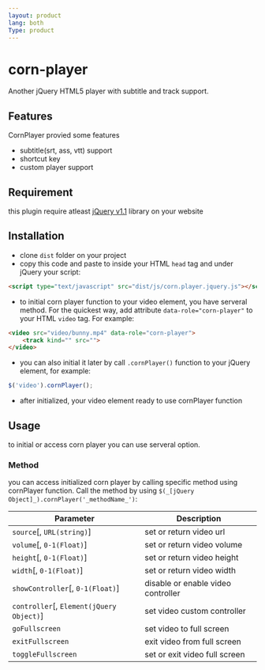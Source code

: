 ```yaml
---
layout: product
lang: both
Type: product
---
```


# corn-player
Another jQuery HTML5 player with subtitle and track support.

## Features
CornPlayer provied some features
- subtitle(srt, ass, vtt) support
- shortcut key
- custom player support

## Requirement 
this plugin require atleast [jQuery v1.1](https://jquery.com/) library on your website

## Installation
- clone `dist` folder on your project
- copy this code and paste to inside your HTML `head` tag and under jQuery your script:

```html
<script type="text/javascript" src="dist/js/corn.player.jquery.js"></script>
```
- to initial corn player function to your video element, you have serveral method. For the quickest way, add attribute `data-role="corn-player"` to your HTML `video` tag. For example:

```html
<video src="video/bunny.mp4" data-role="corn-player">
	<track kind="" src="">
</video>
```

- you can also initial it later by call `.cornPlayer()` function to your jQuery element, for example:

```javascript
$('video').cornPlayer();
```
- after initialized, your video element ready to use cornPlayer function

## Usage
to initial or access corn player you can use serveral option.
### Method
you can access initialized corn player by calling specific method using cornPlayer function. Call the method by using `$(_[jQuery Object]_).cornPlayer('_methodName_')`:

|Parameter|Description|
|---------|-----------|
|`source`[, `URL(string)`]|set or return video url|
|`volume`[, `0-1(Float)`]|set or return video volume|
|`height`[, `0-1(Float)`]|set or return video height|
|`width`[, `0-1(Float)`]|set or return video width|
|`showController`[, `0-1(Float)`]|disable or enable video controller|
|`controller`[, `Element(jQuery Object)`]|set video custom controller|
|`goFullscreen`|set video to full screen|
|`exitFullscreen`|exit video from full screen|
|`toggleFullscreen`|set or exit video full screen|